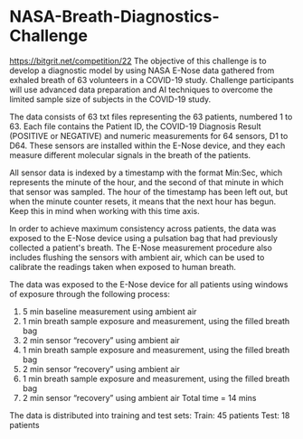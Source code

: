 # NASA-Breath-Diagnostics-Challenge
https://bitgrit.net/competition/22
The objective of this challenge is to develop a diagnostic model by using NASA E-Nose data gathered from exhaled breath of 63 volunteers in a COVID-19 study.  Challenge participants will use advanced data preparation and AI techniques to overcome the limited sample size of subjects in the COVID-19 study.


The data consists of 63 txt files representing the 63 patients, numbered 1 to 63.
Each file contains the Patient ID, the COVID-19 Diagnosis Result (POSITIVE or NEGATIVE) and numeric measurements for 64 sensors, D1 to D64. These sensors are installed within the E-Nose device, and they each measure different molecular signals in the breath of the patients.

All sensor data is indexed by a timestamp with the format Min:Sec, which represents the minute of the hour, and the second of that minute in which that sensor was sampled. The hour of the timestamp has been left out, but when the minute counter resets, it means that the next hour has begun. Keep this in mind when working with this time axis.

In order to achieve maximum consistency across patients, the data was exposed to the E-Nose device using a pulsation bag that had previously collected a patient's breath. The E-Nose measurement procedure also includes flushing the sensors with ambient air, which can be used to calibrate the readings taken when exposed to human breath.

The data was exposed to the E-Nose device for all patients using windows of exposure through the following process:

1. 5 min baseline measurement using ambient air
2. 1 min breath sample exposure and
    measurement, using the filled breath bag
3. 2 min sensor “recovery” using ambient air
4. 1 min breath sample exposure and
    measurement, using the filled breath bag
5. 2 min sensor “recovery” using ambient air
6. 1 min breath sample exposure and
    measurement, using the filled breath bag
7. 2 min sensor “recovery” using ambient air
Total time = 14 mins

The data is distributed into training and test sets:
Train: 45 patients
Test: 18 patients
